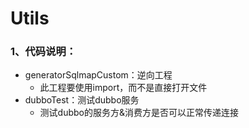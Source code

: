 # Utils
### 1、代码说明：

- generatorSqlmapCustom：逆向工程
  - 此工程要使用import，而不是直接打开文件
- dubboTest：测试dubbo服务
  - 测试dubbo的服务方&消费方是否可以正常传递连接